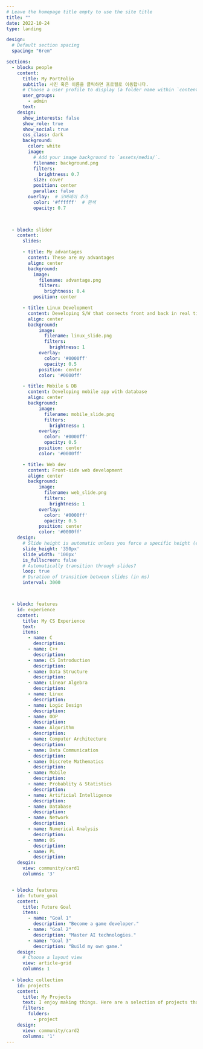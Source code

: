 ```yaml
---
# Leave the homepage title empty to use the site title
title: ""
date: 2022-10-24
type: landing

design:
  # Default section spacing
  spacing: "6rem"

sections:
  - block: people
    content:
      title: My PortFolio
      subtitle: 사진 혹은 이름을 클릭하면 프로필로 이동합니다.
      # Choose a user profile to display (a folder name within `content/authors/`)
      user_groups:
        - admin
      text: 
    design:
      show_interests: false
      show_role: true
      show_social: true
      css_class: dark
      background:
        color: white
        image:
          # Add your image background to `assets/media/`.
          filename: background.png
          filters:
            brightness: 0.7
          size: cover
          position: center
          parallax: false
        overlay:  # 오버레이 추가
          color: '#ffffff'  # 흰색
          opacity: 0.7 

  

  - block: slider
    content:
      slides:

      - title: My advantages
        content: These are my advantages
        align: center
        background: 
          image:
            filename: advantage.png
            filters:
              brightness: 0.4
          position: center

      - title: Linux Development
        content: Developing S/W that connects front and back in real time
        align: center
        background:
            image:
              filename: linux_slide.png
              filters:
                brightness: 1
            overlay:
              color: '#0000ff'
              opacity: 0.5
            position: center
            color: '#0000ff'

      - title: Mobile & DB
        content: Developing mobile app with database
        align: center
        background:
            image:
              filename: mobile_slide.png
              filters:
                brightness: 1
            overlay:
              color: '#0000ff'
              opacity: 0.5
            position: center
            color: '#0000ff'

      - title: Web dev
        content: Front-side web development
        align: center
        background:
            image:
              filename: web_slide.png
              filters:
                brightness: 1
            overlay:
              color: '#0000ff'
              opacity: 0.5
            position: center
            color: '#0000ff'
    design:
      # Slide height is automatic unless you force a specific height (e.g. '400px')
      slide_height: '350px'
      slide_width: '100px'
      is_fullscreen: false
      # Automatically transition through slides?
      loop: true
      # Duration of transition between slides (in ms)
      interval: 3000



  - block: features
    id: experience
    content: 
      title: My CS Experience
      text:
      items:
        - name: C
          description: 
        - name: C++
          description: 
        - name: CS Introduction
          description:
        - name: Data Structure
          description:  
        - name: Linear Algebra
          description: 
        - name: Linux
          description: 
        - name: Logic Design
          description: 
        - name: OOP
          description: 
        - name: Algorithm
          description: 
        - name: Computer Architecture
          description:
        - name: Data Communication
          description: 
        - name: Discrete Mathematics
          description: 
        - name: Mobile
          description:
        - name: Probablity & Statistics
          description:  
        - name: Artificial Intelligence
          description: 
        - name: Database
          description: 
        - name: Network
          description:
        - name: Numerical Analysis
          description: 
        - name: OS
          description:  
        - name: PL
          description: 
    desgin:
      view: community/card1
      columns: '3'


  - block: features
    id: future_goal
    content:
      title: Future Goal
      items:
        - name: "Goal 1"
          description: "Become a game developer."
        - name: "Goal 2"
          description: "Master AI technologies."
        - name: "Goal 3"
          description: "Build my own game."
    design:
      # Choose a layout view
      view: article-grid
      columns: 1
  
  - block: collection
    id: projects
    content:
      title: My Projects
      text: I enjoy making things. Here are a selection of projects that I have worked on over the years.
      filters:
        folders:
          - project
    design:
      view: community/card2
      columns: '1'
---
```

